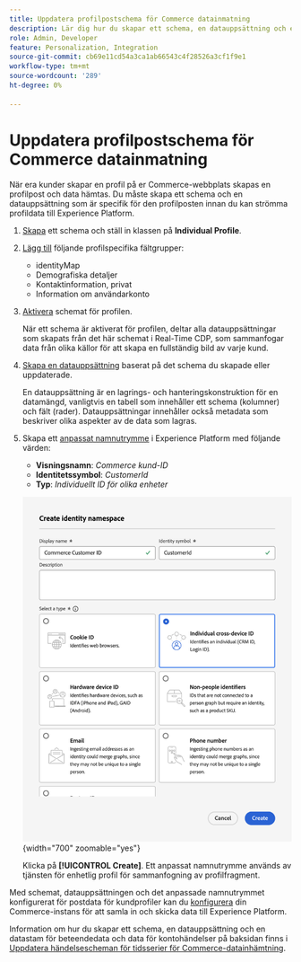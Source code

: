 ```yaml
---
title: Uppdatera profilpostschema för Commerce datainmatning
description: Lär dig hur du skapar ett schema, en datauppsättning och en datastream för att samla in och skicka data från Commerce profilposter till Experience Platform.
role: Admin, Developer
feature: Personalization, Integration
source-git-commit: cb69e11cd54a3ca1ab66543c4f28526a3cf1f9e1
workflow-type: tm+mt
source-wordcount: '289'
ht-degree: 0%

---
```


# Uppdatera profilpostschema för Commerce datainmatning

När era kunder skapar en profil på er Commerce-webbplats skapas en profilpost och data hämtas. Du måste skapa ett schema och en datauppsättning som är specifik för den profilposten innan du kan strömma profildata till Experience Platform.

1. [Skapa](https://experienceleague.adobe.com/sv/docs/experience-platform/xdm/ui/resources/schemas) ett schema och ställ in klassen på **Individual Profile**.

1. [Lägg till](https://experienceleague.adobe.com/sv/docs/experience-platform/xdm/ui/resources/schemas) följande profilspecifika fältgrupper:

   - identityMap
   - Demografiska detaljer
   - Kontaktinformation, privat
   - Information om användarkonto

1. [Aktivera](https://experienceleague.adobe.com/sv/docs/experience-platform/xdm/ui/resources/schemas) schemat för profilen.

   När ett schema är aktiverat för profilen, deltar alla datauppsättningar som skapats från det här schemat i Real-Time CDP, som sammanfogar data från olika källor för att skapa en fullständig bild av varje kund.

1. [Skapa en datauppsättning](https://experienceleague.adobe.com/sv/docs/platform-learn/implement-mobile-sdk/experience-cloud/platform) baserat på det schema du skapade eller uppdaterade.

   En datauppsättning är en lagrings- och hanteringskonstruktion för en datamängd, vanligtvis en tabell som innehåller ett schema (kolumner) och fält (rader). Datauppsättningar innehåller också metadata som beskriver olika aspekter av de data som lagras.

1. Skapa ett [anpassat namnutrymme](https://experienceleague.adobe.com/sv/docs/experience-platform/identity/features/namespaces#create-namespaces) i Experience Platform med följande värden:

   - **Visningsnamn**: _Commerce kund-ID_
   - **Identitetssymbol**: _CustomerId_
   - **Typ**: _Individuellt ID för olika enheter_

   ![Skapa anpassat namnområde](assets/custom-namespace.png){width="700" zoomable="yes"}

   Klicka på **[!UICONTROL Create]**. Ett anpassat namnutrymme används av tjänsten för enhetlig profil för sammanfogning av profilfragment.

Med schemat, datauppsättningen och det anpassade namnutrymmet konfigurerat för postdata för kundprofiler kan du [konfigurera](connect-data.md#data-collection) din Commerce-instans för att samla in och skicka data till Experience Platform.

Information om hur du skapar ett schema, en datauppsättning och en datastam för beteendedata och data för kontohändelser på baksidan finns i [Uppdatera händelsescheman för tidsserier för Commerce-datainhämtning](update-xdm.md).
